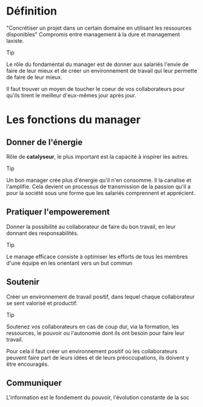 # Définition

"Concrétiser un projet dans un certain domaine en utilisant les ressources disponibles"
Compromis entre management à la dure et management laxiste.

> [!tip]
Le rôle du fondamental du manager est de donner aux salariés l'envie de faire de leur mieux et de créer un environnement de travail qui leur permette de faire de leur mieux.

Il faut trouver un moyen de toucher le coeur de vos collaborateurs pour qu'ils tirent le meilleur d'eux-mêmes jour après jour.

# Les fonctions du manager
## Donner de l'énergie
Rôle de **catalyseur**, le plus important est la capacité à inspirer les autres.
>[!tip]
>Un bon manager crée plus d'énergie qu'il n'en consomme. Il la canalise et l'amplifie. Cela devient un processus de transmission de la passion qu'il a pour la société sous une forme que les salariés comprennent et apprécient.

## Pratiquer l'empowerement
Donner la possibilité au collaborateur de faire du bon travail, en leur donnant des responsabilités.

>[!tip]
>Le manage efficace consiste à optimiser les efforts de tous les membres d'une équipe en les orientant vers un but commun


## Soutenir
Créer un environnement de travail positif, dans lequel chaque collaborateur se sent valorisé et productif.

>[!tip]
>Soutenez vos collaborateurs en cas de coup dur, via la formation, les ressources, le pouvoir ou l'autonomie dont ils ont besoin pour faire leur travail.

Pour cela il faut créer un environnement positif où les collaborateurs peuvent faire part de leurs idées et de leurs préoccupations, ils doivent y être encouragés.

## Communiquer
L'information est le fondement du pouvoir, l'évolution constante de la soc